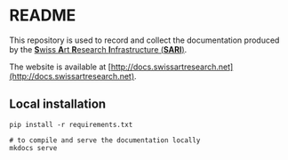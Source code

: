 #  README

 This repository is used to record and collect the documentation produced by the [**S**wiss **A**rt **R**esearch **I**nfrastructure (**SARI**)](https://swissartresearch.net).

The website is available at [http://docs.swissartresearch.net](http://docs.swissartresearch.net).

## Local installation

```
pip install -r requirements.txt

# to compile and serve the documentation locally
mkdocs serve 
```